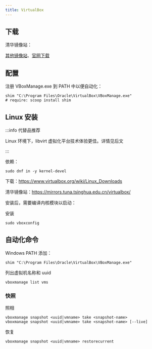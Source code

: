 ```yaml
---
title: VirtualBox
---
```


## 下载

清华镜像站：

<LinkButton outline href="https://mirrors.tuna.tsinghua.edu.cn/virtualbox/virtualbox-Win-latest.exe" name="Windows 版" />

<LinkButton outline href="https://mirrors.tuna.tsinghua.edu.cn/virtualbox/virtualbox-osx-latest.dmg" name="OSX 版" />

[其他镜像站](https://mirrorz.org/list/virtualbox)、[官网下载](https://www.virtualbox.org/wiki/Downloads)

## 配置

注册 VBoxManage.exe 到 PATH 中以便自动化：

    shim "C:\Program Files\Oracle\VirtualBox\VBoxManage.exe"
    # require: scoop install shim

## Linux 安装

:::info 代替品推荐

Linux 环境下，libvirt 虚拟化平台技术体验更佳。详情见后文

:::

依赖：

    sudo dnf in -y kernel-devel

下载：https://www.virtualbox.org/wiki/Linux_Downloads

清华镜像站：https://mirrors.tuna.tsinghua.edu.cn/virtualbox/

安装后，需要编译内核模块以启动：

安装

    sudo vboxconfig

## 自动化命令

Windows PATH 添加：

    shim "C:\Program Files\Oracle\VirtualBox\VBoxManage.exe"

列出虚拟机名称和 uuid

    vboxmanage list vms

### 快照

照相

    vboxmanage snapshot <uuid|vmname> take <snapshot-name>
    vboxmanage snapshot <uuid|vmname> take <snapshot-name> [--live]

恢复

    vboxmanage snapshot <uuid|vmname> restorecurrent
